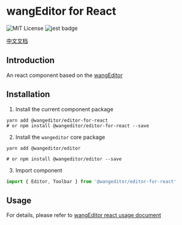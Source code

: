 # wangEditor for React

<!-- Badge -->
![MIT License](https://img.shields.io/badge/License-MIT-blue)
![jest badge](https://img.shields.io/badge/unit%20test-jest-yellowgreen)

[中文文档](./README.md)

## Introduction
An react component based on the [wangEditor](https://www.wangeditor.com/v5/en/guide/for-frame.html#attention) 

## Installation
1. Install the current component package

```shell
yarn add @wangeditor/editor-for-react
# or npm install @wangeditor/editor-for-react --save

```

2. Install the `wangeditor` core package

```shell
yarn add @wangeditor/editor

# or npm install @wangeditor/editor --save
```
3. Import component

```ts
import { Editor, Toolbar } from '@wangeditor/editor-for-react'
```

## Usage
For details, please refer to [wangEditor react usage document](https://www.wangeditor.com/v5/en/guide/for-frame.html#react)
